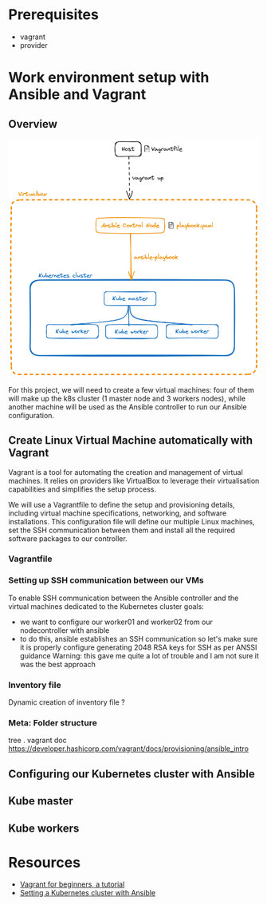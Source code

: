 # Prerequisites
- vagrant
- provider

# Work environment setup with Ansible and Vagrant

## Overview

![Architecture Overview](./assets/architecture-overview.png)

For this project, we will need to create a few virtual machines: four of them will make up the k8s cluster (1 master node and 3 workers nodes), while another machine will be used  as the Ansible controller to run our Ansible configuration.

## Create Linux Virtual Machine automatically with Vagrant

Vagrant is a tool for automating the creation and management of virtual machines. It relies on providers like VirtualBox to leverage their virtualisation capabilities and simplifies the setup process.

We will use a Vagrantfile to define the setup and provisioning details, including virtual machine specifications, networking, and software installations. This configuration file will define our multiple Linux machines, set the SSH communication between them and install all the required software packages to our controller. 

### Vagrantfile



### Setting up SSH communication between our VMs

To enable SSH communication between the Ansible controller and the virtual machines dedicated to the Kubernetes cluster
goals:
- we want to configure our worker01 and worker02 from our nodecontroller with ansible
- to do this, ansible establishes an SSH communication so let's make sure it is properly configure
generating 2048 RSA keys for SSH as per ANSSI guidance
Warning: this gave me quite a lot of trouble and I am not sure it was the best approach

### Inventory file 

Dynamic creation of inventory file ?

### Meta: Folder structure
tree .
vagrant doc
https://developer.hashicorp.com/vagrant/docs/provisioning/ansible_intro

## Configuring our Kubernetes cluster with Ansible

## Kube master

## Kube workers
# Resources

- [Vagrant for beginners, a tutorial](https://dev.to/kennibravo/vagrant-for-beginners-getting-started-with-examples-jlm)
- [Setting a Kubernetes cluster with Ansible](https://vrukshalitorawane.medium.com/kubernetes-setup-with-wordpress-using-ansible-48dea03dc339)
